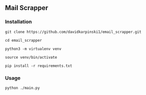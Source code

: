 ## Mail Scrapper

### Installation

```shell
git clone https://github.com/davidkarpinski1/email_scrapper.git

cd email_scrapper

python3 -m virtualenv venv

source venv/bin/activate

pip install -r requirements.txt
```

### Usage

```shell
python ./main.py
```